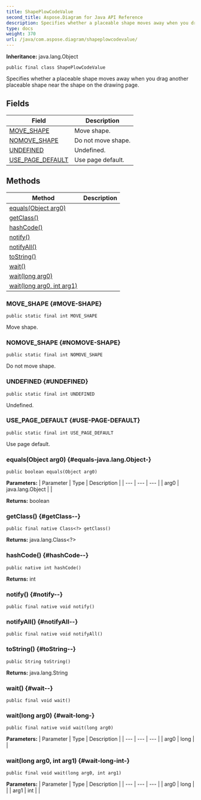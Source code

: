 ```yaml
---
title: ShapePlowCodeValue
second_title: Aspose.Diagram for Java API Reference
description: Specifies whether a placeable shape moves away when you drag another placeable shape near the shape on the drawing page.
type: docs
weight: 370
url: /java/com.aspose.diagram/shapeplowcodevalue/
---
```


**Inheritance:**
java.lang.Object
```
public final class ShapePlowCodeValue
```

Specifies whether a placeable shape moves away when you drag another placeable shape near the shape on the drawing page.
## Fields

| Field | Description |
| --- | --- |
| [MOVE_SHAPE](#MOVE-SHAPE) | Move shape. |
| [NOMOVE_SHAPE](#NOMOVE-SHAPE) | Do not move shape. |
| [UNDEFINED](#UNDEFINED) | Undefined. |
| [USE_PAGE_DEFAULT](#USE-PAGE-DEFAULT) | Use page default. |
## Methods

| Method | Description |
| --- | --- |
| [equals(Object arg0)](#equals-java.lang.Object-) |  |
| [getClass()](#getClass--) |  |
| [hashCode()](#hashCode--) |  |
| [notify()](#notify--) |  |
| [notifyAll()](#notifyAll--) |  |
| [toString()](#toString--) |  |
| [wait()](#wait--) |  |
| [wait(long arg0)](#wait-long-) |  |
| [wait(long arg0, int arg1)](#wait-long-int-) |  |
### MOVE_SHAPE {#MOVE-SHAPE}
```
public static final int MOVE_SHAPE
```


Move shape.

### NOMOVE_SHAPE {#NOMOVE-SHAPE}
```
public static final int NOMOVE_SHAPE
```


Do not move shape.

### UNDEFINED {#UNDEFINED}
```
public static final int UNDEFINED
```


Undefined.

### USE_PAGE_DEFAULT {#USE-PAGE-DEFAULT}
```
public static final int USE_PAGE_DEFAULT
```


Use page default.

### equals(Object arg0) {#equals-java.lang.Object-}
```
public boolean equals(Object arg0)
```




**Parameters:**
| Parameter | Type | Description |
| --- | --- | --- |
| arg0 | java.lang.Object |  |

**Returns:**
boolean
### getClass() {#getClass--}
```
public final native Class<?> getClass()
```




**Returns:**
java.lang.Class<?>
### hashCode() {#hashCode--}
```
public native int hashCode()
```




**Returns:**
int
### notify() {#notify--}
```
public final native void notify()
```




### notifyAll() {#notifyAll--}
```
public final native void notifyAll()
```




### toString() {#toString--}
```
public String toString()
```




**Returns:**
java.lang.String
### wait() {#wait--}
```
public final void wait()
```




### wait(long arg0) {#wait-long-}
```
public final native void wait(long arg0)
```




**Parameters:**
| Parameter | Type | Description |
| --- | --- | --- |
| arg0 | long |  |

### wait(long arg0, int arg1) {#wait-long-int-}
```
public final void wait(long arg0, int arg1)
```




**Parameters:**
| Parameter | Type | Description |
| --- | --- | --- |
| arg0 | long |  |
| arg1 | int |  |


